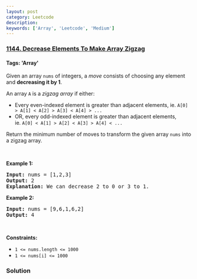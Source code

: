 ```yaml
---
layout: post
category: Leetcode
description: 
keywords: ['Array', 'Leetcode', 'Medium']
---
```

### [1144. Decrease Elements To Make Array Zigzag](https://leetcode.com/problems/decrease-elements-to-make-array-zigzag)

#### Tags: 'Array'

<div class="content__u3I1 question-content__JfgR"><div><p>Given an array <code>nums</code> of integers, a <em>move</em> consists of choosing any element and <strong>decreasing it by 1</strong>.</p>
<p>An array <code>A</code> is a <em>zigzag array</em> if either:</p>
<ul>
<li>Every even-indexed element is greater than adjacent elements, ie. <code>A[0] &gt; A[1] &lt; A[2] &gt; A[3] &lt; A[4] &gt; ...</code></li>
<li>OR, every odd-indexed element is greater than adjacent elements, ie. <code>A[0] &lt; A[1] &gt; A[2] &lt; A[3] &gt; A[4] &lt; ...</code></li>
</ul>
<p>Return the minimum number of moves to transform the given array <code>nums</code> into a zigzag array.</p>
<p> </p>
<p><strong>Example 1:</strong></p>
<pre><strong>Input:</strong> nums = [1,2,3]
<strong>Output:</strong> 2
<strong>Explanation:</strong> We can decrease 2 to 0 or 3 to 1.
</pre>
<p><strong>Example 2:</strong></p>
<pre><strong>Input:</strong> nums = [9,6,1,6,2]
<strong>Output:</strong> 4
</pre>
<p> </p>
<p><strong>Constraints:</strong></p>
<ul>
<li><code>1 &lt;= nums.length &lt;= 1000</code></li>
<li><code>1 &lt;= nums[i] &lt;= 1000</code></li>
</ul>
</div></div>

### Solution
